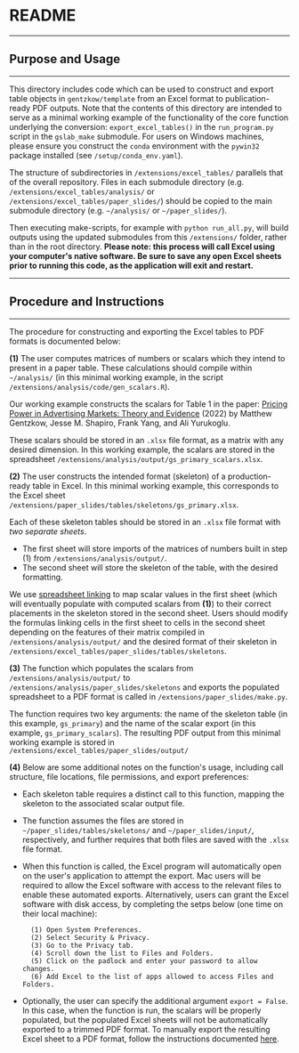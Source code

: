 # README

---
## Purpose and Usage
---

This directory includes code which can be used to construct and export table objects in `gentzkow/template` from an Excel format to publication-ready PDF outputs. Note that the contents of this directory are intended to serve as a minimal working example of the functionality of the core function underlying the conversion: `export_excel_tables()` in the `run_program.py` script in the `gslab_make` submodule. For users on Windows machines, please ensure you construct the `conda` environment with the `pywin32` package installed (see `/setup/conda_env.yaml`).

The structure of subdirectories in `/extensions/excel_tables/` parallels that of the overall repository. Files in each submodule directory (e.g. `/extensions/excel_tables/analysis/` or `/extensions/excel_tables/paper_slides/`) should be copied to the main submodule directory (e.g. `~/analysis/` or `~/paper_slides/`).

Then executing make-scripts, for example with `python run_all.py`, will build outputs using the updated submodules from this `/extensions/` folder, rather than in the root directory. **Please note: this process will call Excel using your computer's native software. Be sure to save any open Excel sheets prior to running this code, as the application will exit and restart.**

---
## Procedure and Instructions
---

The procedure for constructing and exporting the Excel tables to PDF formats is documented below:

**(1)** The user computes matrices of numbers or scalars which they intend to present in a paper table. These calculations should compile within `~/analysis/` (in this minimal working example, in the script `/extensions/analysis/code/gen_scalars.R`).

Our working example constructs the scalars for Table 1 in the paper: [Pricing Power in Advertising Markets: Theory and Evidence](https://scholar.harvard.edu/files/shapiro/files/ad-price-drivers.pdf) (2022) by Matthew Gentzkow, Jesse M. Shapiro, Frank Yang, and Ali Yurukoglu.

These scalars should be stored in an `.xlsx` file format, as a matrix with any desired dimension. In this working example, the scalars are stored in the spreadsheet `/extensions/analysis/output/gs_primary_scalars.xlsx`.

**(2)** The user constructs the intended format (skeleton) of a production-ready table in Excel. In this minimal working example, this corresponds to the Excel sheet `/extensions/paper_slides/tables/skeletons/gs_primary.xlsx`.

Each of these skeleton tables should be stored in an `.xlsx` file format with *two separate sheets*.

- The first sheet will store imports of the matrices of numbers built in step (1) from `/extensions/analysis/output/`.
- The second sheet will store the skeleton of the table, with the desired formatting.

We use [spreadsheet linking](https://blog.coupler.io/how-to-link-excel-files/) to map scalar values in the first sheet (which will eventually populate with computed scalars from **(1)**) to their correct placements in the skeleton stored in the second sheet. Users should modify the formulas linking cells in the first sheet to cells in the second sheet depending on the features of their matrix compiled in `/extensions/analysis/output/` and the desired format of their skeleton in `/extensions/excel_tables/paper_slides/tables/skeletons`.

**(3)** The function which populates the scalars from `/extensions/analysis/output/` to `/extensions/analysis/paper_slides/skeletons` and exports the populated spreadsheet to a PDF format is called in `/extensions/paper_slides/make.py`.

The function requires two key arguments: the name of the skeleton table (in this example, `gs_primary`) and the name of the scalar export (in this example, `gs_primary_scalars`). The resulting PDF output from this minimal working example is stored in `/extensions/excel_tables/paper_slides/output/`

**(4)** Below are some additional notes on the function's usage, including call structure, file locations, file permissions, and export preferences:

- Each skeleton table requires a distinct call to this function, mapping the skeleton to the associated scalar output file.
- The function assumes the files are stored in `~/paper_slides/tables/skeletons/` and `~/paper_slides/input/`, respectively, and further requires that both files are saved with the `.xlsx` file format.
- When this function is called, the Excel program will automatically open on the user's application to attempt the export. Mac users will be required to allow the Excel software with access to the relevant files to enable these automated exports. Alternatively, users can grant the Excel software with disk access, by completing the setps below (one time on their local machine):

        (1) Open System Preferences.
        (2) Select Security & Privacy.
        (3) Go to the Privacy tab.
        (4) Scroll down the list to Files and Folders.
        (5) Click on the padlock and enter your password to allow changes.
        (6) Add Excel to the list of apps allowed to access Files and Folders.

- Optionally, the user can specify the additional argument `export = False`. In this case, when the function is run, the scalars will be properly populated, but the populated Excel sheets will not be automatically exported to a trimmed PDF format. To manually export the resulting Excel sheet to a PDF format, follow the instructions documented [here](https://blog.golayer.io/excel/how-to-convert-excel-to-pdf).
